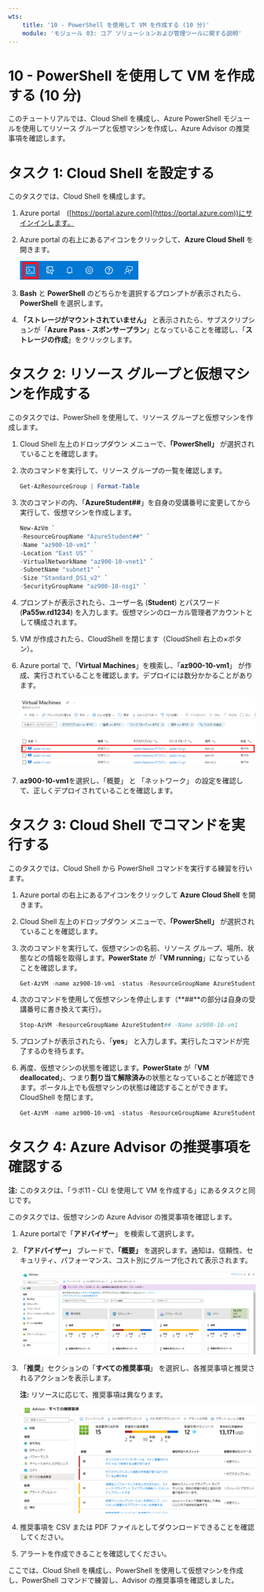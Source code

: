 ```yaml
---
wts:
    title: '10 - PowerShell を使用して VM を作成する (10 分)'
    module: 'モジュール 03: コア ソリューションおよび管理ツールに関する説明'
---
```

# 10 - PowerShell を使用して VM を作成する (10 分)

このチュートリアルでは、Cloud Shell を構成し、Azure PowerShell モジュールを使用してリソース グループと仮想マシンを作成し、Azure Advisor の推奨事項を確認します。 

# タスク 1: Cloud Shell を設定する 

このタスクでは、Cloud Shell を構成します。 

1. Azure portal　([https://portal.azure.com](https://portal.azure.com))にサインインします。
2. Azure portal の右上にあるアイコンをクリックして、**Azure Cloud Shell** を開きます。

    ![Azure Portal Azure Cloud Shell アイコンのスクリーンショット。](./images/1002.png)

3. **Bash** と **PowerShell** のどちらかを選択するプロンプトが表示されたら、**PowerShell** を選択します。

4. **「ストレージがマウントされていません」** と表示されたら、サブスクリプションが「**Azure Pass - スポンサープラン**」となっていることを確認し、「**ストレージの作成**」をクリックします。


# タスク 2: リソース グループと仮想マシンを作成する

このタスクでは、PowerShell を使用して、リソース グループと仮想マシンを作成します。  

1. Cloud Shell 左上のドロップダウン メニューで、**「PowerShell」** が選択されていることを確認します。

2. 次のコマンドを実行して、リソース グループの一覧を確認します。

    ```PowerShell
    Get-AzResourceGroup | Format-Table
    ```

3. 次のコマンドの内、「**AzureStudent##**」を自身の受講番号に変更してから実行して、仮想マシンを作成します。 

    ```PowerShell
    New-AzVm `
    -ResourceGroupName "AzureStudent##" `
    -Name "az900-10-vm1" `
    -Location "East US" `
    -VirtualNetworkName "az900-10-vnet1" `
    -SubnetName "subnet1" `
    -Size "Standard_DS1_v2" `
    -SecurityGroupName "az900-10-nsg1" `
    ```
    
4. プロンプトが表示されたら、ユーザー名 (**Student**) とパスワード (**Pa55w.rd1234**) を入力します。仮想マシンのローカル管理者アカウントとして構成されます。

5. VM が作成されたら、CloudShell を閉じます（CloudShell 右上の×ボタン）。

6. Azure portal で、「**Virtual Machines**」を検索し、「**az900-10-vm1**」 が作成、実行されていることを確認します。デプロイには数分かかることがあります。

    ![az900-10-vm1が実行中の状態の仮想マシン ページのスクリーンショット。](./images/1001.png)

7. **az900-10-vm1**を選択し、「概要」 と 「ネットワーク」 の設定を確認して、正しくデプロイされていることを確認します。 

# タスク 3: Cloud Shell でコマンドを実行する

このタスクでは、Cloud Shell から PowerShell コマンドを実行する練習を行います。 

1. Azure portal の右上にあるアイコンをクリックして **Azure Cloud Shell** を開きます。

2. Cloud Shell 左上のドロップダウン メニューで、**「PowerShell」** が選択されていることを確認します。

3. 次のコマンドを実行して、仮想マシンの名前、リソース グループ、場所、状態などの情報を取得します。**PowerState** が「**VM running**」になっていることを確認します。

    ```PowerShell
    Get-AzVM -name az900-10-vm1 -status -ResourceGroupName AzureStudent## | Format-Table -autosize
    ```

4. 次のコマンドを使用して仮想マシンを停止します（**##**の部分は自身の受講番号に書き換えて実行）。 

    ```PowerShell
    Stop-AzVM -ResourceGroupName AzureStudent## -Name az900-10-vm1
    ```
5. プロンプトが表示されたら、「**yes**」 と入力します。実行したコマンドが完了するのを待ちます。

6. 再度、仮想マシンの状態を確認します。**PowerState** が「**VM deallocated**」、つまり**割り当て解除済み**の状態となっていることが確認できます。ポータル上でも仮想マシンの状態は確認することができます。CloudShell を閉じます。

    ```PowerShell
    Get-AzVM -name az900-10-vm1 -status -ResourceGroupName AzureStudent## | Format-Table -autosize
    ```

# タスク 4: Azure Advisor の推奨事項を確認する

**注:** このタスクは、「ラボ11 - CLI を使用して VM を作成する」にあるタスクと同じです。 

このタスクでは、仮想マシンの Azure Advisor の推奨事項を確認します。 

1. Azure portalで「**アドバイザー**」 を検索して選択します。 

2. **「アドバイザー」** ブレードで、**「概要」** を選択します。通知は、信頼性、セキュリティ、パフォーマンス、コスト別にグループ化されて表示されます。 

    ![アドバイザーの概要ページのスクリーンショット。](./images/1003.png)

3. 「**推奨**」セクションの「**すべての推奨事項**」 を選択し、各推奨事項と推奨されるアクションを表示します。 

    **注:** リソースに応じて、推奨事項は異なります。 

    ![「アドバイザーすべての推奨事項」 ページのスクリーンショット。](./images/1004.png)

4. 推奨事項を CSV または PDF ファイルとしてダウンロードできることを確認してください。 

5. アラートを作成できることを確認してください。 

ここでは、Cloud Shell を構成し、PowerShell を使用して仮想マシンを作成し、PowerShell コマンドで練習し、Advisor の推奨事項を確認しました。
